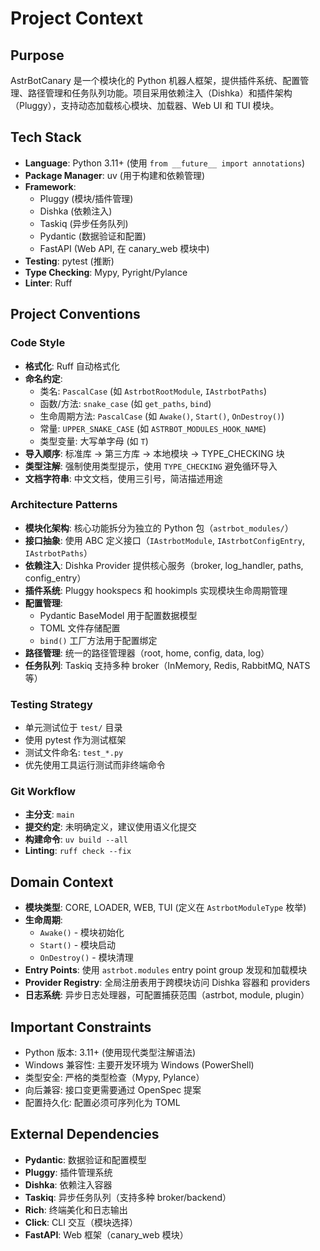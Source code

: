 # Project Context

## Purpose
AstrBotCanary 是一个模块化的 Python 机器人框架，提供插件系统、配置管理、路径管理和任务队列功能。项目采用依赖注入（Dishka）和插件架构（Pluggy），支持动态加载核心模块、加载器、Web UI 和 TUI 模块。

## Tech Stack
- **Language**: Python 3.11+ (使用 `from __future__ import annotations`)
- **Package Manager**: uv (用于构建和依赖管理)
- **Framework**: 
  - Pluggy (模块/插件管理)
  - Dishka (依赖注入)
  - Taskiq (异步任务队列)
  - Pydantic (数据验证和配置)
  - FastAPI (Web API, 在 canary_web 模块中)
- **Testing**: pytest (推断)
- **Type Checking**: Mypy, Pyright/Pylance
- **Linter**: Ruff

## Project Conventions

### Code Style
- **格式化**: Ruff 自动格式化
- **命名约定**:
  - 类名: `PascalCase` (如 `AstrbotRootModule`, `IAstrbotPaths`)
  - 函数/方法: `snake_case` (如 `get_paths`, `bind`)
  - 生命周期方法: `PascalCase` (如 `Awake()`, `Start()`, `OnDestroy()`)
  - 常量: `UPPER_SNAKE_CASE` (如 `ASTRBOT_MODULES_HOOK_NAME`)
  - 类型变量: 大写单字母 (如 `T`)
- **导入顺序**: 标准库 → 第三方库 → 本地模块 → TYPE_CHECKING 块
- **类型注解**: 强制使用类型提示，使用 `TYPE_CHECKING` 避免循环导入
- **文档字符串**: 中文文档，使用三引号，简洁描述用途

### Architecture Patterns
- **模块化架构**: 核心功能拆分为独立的 Python 包（`astrbot_modules/`）
- **接口抽象**: 使用 ABC 定义接口（`IAstrbotModule`, `IAstrbotConfigEntry`, `IAstrbotPaths`）
- **依赖注入**: Dishka Provider 提供核心服务（broker, log_handler, paths, config_entry）
- **插件系统**: Pluggy hookspecs 和 hookimpls 实现模块生命周期管理
- **配置管理**: 
  - Pydantic BaseModel 用于配置数据模型
  - TOML 文件存储配置
  - `bind()` 工厂方法用于配置绑定
- **路径管理**: 统一的路径管理器（root, home, config, data, log）
- **任务队列**: Taskiq 支持多种 broker（InMemory, Redis, RabbitMQ, NATS 等）

### Testing Strategy
- 单元测试位于 `test/` 目录
- 使用 pytest 作为测试框架
- 测试文件命名: `test_*.py`
- 优先使用工具运行测试而非终端命令

### Git Workflow
- **主分支**: `main`
- **提交约定**: 未明确定义，建议使用语义化提交
- **构建命令**: `uv build --all`
- **Linting**: `ruff check --fix`

## Domain Context
- **模块类型**: CORE, LOADER, WEB, TUI (定义在 `AstrbotModuleType` 枚举)
- **生命周期**: 
  - `Awake()` - 模块初始化
  - `Start()` - 模块启动
  - `OnDestroy()` - 模块清理
- **Entry Points**: 使用 `astrbot.modules` entry point group 发现和加载模块
- **Provider Registry**: 全局注册表用于跨模块访问 Dishka 容器和 providers
- **日志系统**: 异步日志处理器，可配置捕获范围（astrbot, module, plugin）

## Important Constraints
- Python 版本: 3.11+ (使用现代类型注解语法)
- Windows 兼容性: 主要开发环境为 Windows (PowerShell)
- 类型安全: 严格的类型检查（Mypy, Pylance）
- 向后兼容: 接口变更需要通过 OpenSpec 提案
- 配置持久化: 配置必须可序列化为 TOML

## External Dependencies
- **Pydantic**: 数据验证和配置模型
- **Pluggy**: 插件管理系统
- **Dishka**: 依赖注入容器
- **Taskiq**: 异步任务队列（支持多种 broker/backend）
- **Rich**: 终端美化和日志输出
- **Click**: CLI 交互（模块选择）
- **FastAPI**: Web 框架（canary_web 模块）
